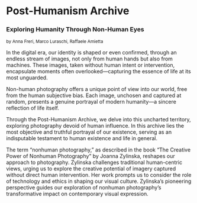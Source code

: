 # Post-Humanism Archive
### Exploring Humanity Through Non-Human Eyes

<small>by Anna Freri, Marco Luraschi, Raffaele Amietta</small>

In the digital era, our identity is shaped or even confirmed, through an endless stream of images, not only from human hands but also from machines. These images, taken without human intent or intervention, encapsulate moments often overlooked—capturing the essence of life at its most unguarded.

Non-human photography offers a unique point of view into our world, free from the human subjective bias. Each image, unchosen and captured at random, presents a genuine portrayal of modern humanity—a sincere reflection of life itself.

Through the Post-Humanism Archive, we delve into this uncharted territory, exploring photography devoid of human influence. In this archive lies the most objective and truthful portrayal of our existence, serving as an indisputable testament to human existence and life in general.

The term “nonhuman photography,” as described in the book “The Creative Power of Nonhuman Photography” by Joanna Zylinska, reshapes our approach to photography. Zylinska challenges traditional human-centric views, urging us to explore the creative potential of imagery captured without direct human intervention. Her work prompts us to consider the role of technology and ethics in shaping our visual culture. Zylinska’s pioneering perspective guides our exploration of nonhuman photography’s transformative impact on contemporary visual expression.


